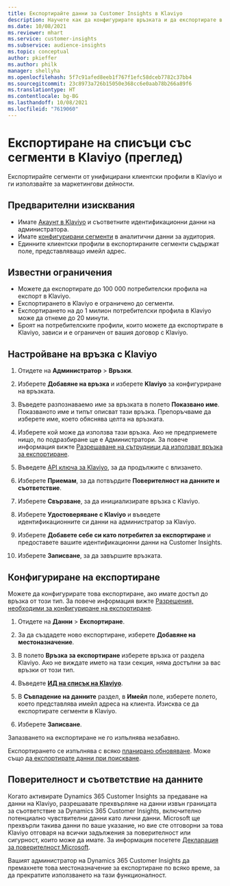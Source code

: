 ```yaml
---
title: Експортирайте данни за Customer Insights в Klaviyo
description: Научете как да конфигурирате връзката и да експортирате в Klaviyo.
ms.date: 10/08/2021
ms.reviewer: mhart
ms.service: customer-insights
ms.subservice: audience-insights
ms.topic: conceptual
author: pkieffer
ms.author: philk
manager: shellyha
ms.openlocfilehash: 5f7c91afed8eeb1f767f1efc58dceb7782c37bb4
ms.sourcegitcommit: 23c8973a726b15050e368cc6e0aab78b266a89f6
ms.translationtype: HT
ms.contentlocale: bg-BG
ms.lasthandoff: 10/08/2021
ms.locfileid: "7619060"
---
```

# <a name="export-segment-lists-to-klaviyo-preview"></a>Експортиране на списъци със сегменти в Klaviyo (преглед)

Експортирайте сегменти от унифицирани клиентски профили в Klaviyo и ги използвайте за маркетингови дейности.

## <a name="prerequisites"></a>Предварителни изисквания

-   Имате [Акаунт в Klaviyo](https://www.klaviyo.com/) и съответните идентификационни данни на администратора.
-   Имате [конфигурирани сегменти](segments.md) в аналитични данни за аудитория.
-   Единните клиентски профили в експортираните сегменти съдържат поле, представляващо имейл адрес.

## <a name="known-limitations"></a>Известни ограничения

- Можете да експортирате до 100 000 потребителски профила на експорт в Klaviyo.
- Експортирането в Klaviyo е ограничено до сегменти.
- Експортирането на до 1 милион потребителски профила в Klaviyo може да отнеме до 20 минути. 
- Броят на потребителските профили, които можете да експортирате в Klaviyo, зависи и е ограничен от вашия договор с Klaviyo.

## <a name="set-up-connection-to-klaviyo"></a>Настройване на връзка с Klaviyo

1. Отидете на **Администратор** > **Връзки**.

1. Изберете **Добавяне на връзка** и изберете **Klaviyo** за конфигуриране на връзката.

1. Въведете разпознаваемо име за връзката в полето **Показвано име**. Показваното име и типът описват тази връзка. Препоръчваме да изберете име, което обяснява целта на връзката.

1. Изберете кой може да използва тази връзка. Ако не предприемете нищо, по подразбиране ще е Администратори. За повече информация вижте [Разрешаване на сътрудници да използват връзка за експортиране](connections.md#allow-contributors-to-use-a-connection-for-exports).

1. Въведете [API ключа за Klaviyo](https://help.klaviyo.com/hc/articles/115005062267-How-to-Manage-Your-Account-s-API-Keys), за да продължите с влизането. 

1. Изберете **Приемам**, за да потвърдите **Поверителност на данните и съответствие**.

1. Изберете **Свързване**, за да инициализирате връзка с Klaviyo.

1. Изберете **Удостоверяване с Klaviyo** и въведете идентификационните си данни на администратор за Klaviyo.

1. Изберете **Добавете себе си като потребител за експортиране** и предоставете вашите идентификационни данни на Customer Insights.

1. Изберете **Записване**, за да завършите връзката.

## <a name="configure-an-export"></a>Конфигуриране на експортиране

Можете да конфигурирате това експортиране, ако имате достъп до връзка от този тип. За повече информация вижте [Разрешения, необходими за конфигуриране на експортиране](export-destinations.md#set-up-a-new-export).

1. Отидете на **Данни** > **Експортиране**.

1. За да създадете ново експортиране, изберете **Добавяне на местоназначение**.

1. В полето **Връзка за експортиране** изберете връзка от раздела Klaviyo. Ако не виждате името на тази секция, няма достъпни за вас връзки от този тип.

1. Въведете [**ИД на списък на Klaviyo**](https://help.klaviyo.com/hc/articles/115005078647-How-to-Find-a-List-ID).     

3. В **Съвпадение на данните** раздел, в **Имейл** поле, изберете полето, което представлява имейл адреса на клиента. Изисква се да експортирате сегменти в Klaviyo.

1. Изберете **Записване**.

Запазването на експортиране не го изпълнява незабавно.

Експортирането се изпълнява с всяко [планирано обновяване](system.md#schedule-tab). Може също [да експортирате данни при поискване](export-destinations.md#run-exports-on-demand). 


## <a name="data-privacy-and-compliance"></a>Поверителност и съответствие на данните

Когато активирате Dynamics 365 Customer Insights за предаване на данни на Klaviyo, разрешавате прехвърляне на данни извън границата за съответствие за Dynamics 365 Customer Insights, включително потенциално чувствителни данни като лични данни. Microsoft ще прехвърли такива данни по ваше указание, но вие сте отговорни за това Klaviyo отговаря на всички задължения за поверителност или сигурност, които може да имате. За информация посетете [Декларация за поверителност Microsoft](https://go.microsoft.com/fwlink/?linkid=396732).

Вашият администратор на Dynamics 365 Customer Insights да премахнете това местоназначение за експортиране по всяко време, за да прекратите използването на тази функционалност.
